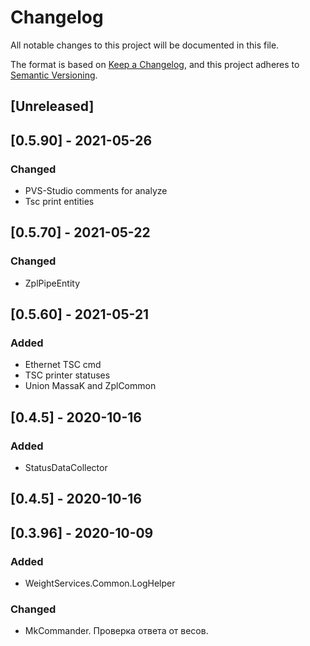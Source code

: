 ﻿# Changelog
All notable changes to this project will be documented in this file.

The format is based on [Keep a Changelog](https://keepachangelog.com/en/1.0.0/),
and this project adheres to [Semantic Versioning](https://semver.org/spec/v2.0.0.html).

## [Unreleased]

## [0.5.90] - 2021-05-26
### Changed
- PVS-Studio comments for analyze
- Tsc print entities

## [0.5.70] - 2021-05-22
### Changed
- ZplPipeEntity

## [0.5.60] - 2021-05-21
### Added
- Ethernet TSC cmd
- TSC printer statuses
- Union MassaK and ZplCommon

## [0.4.5] - 2020-10-16
### Added
- StatusDataCollector

## [0.4.5] - 2020-10-16

## [0.3.96] - 2020-10-09
### Added
- WeightServices.Common.LogHelper
### Changed
- MkCommander. Проверка ответа от весов.
